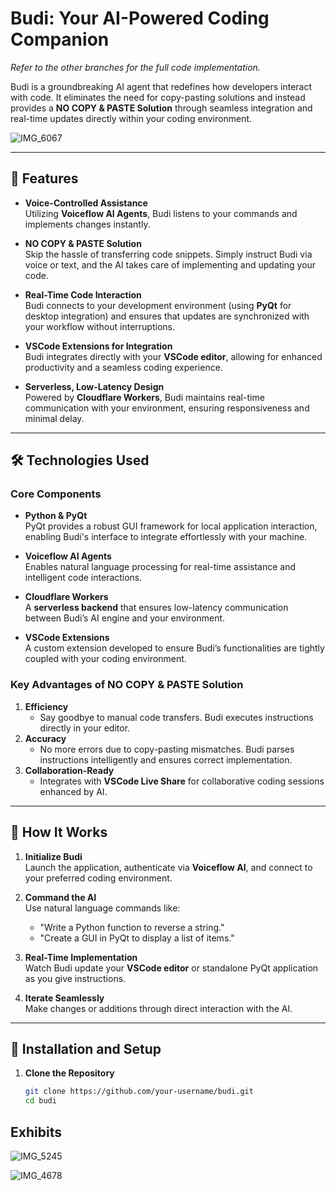 # Budi: Your AI-Powered Coding Companion  
_Refer to the other branches for the full code implementation._

Budi is a groundbreaking AI agent that redefines how developers interact with code. It eliminates the need for copy-pasting solutions and instead provides a **NO COPY & PASTE Solution** through seamless integration and real-time updates directly within your coding environment.


![IMG_6067](https://github.com/user-attachments/assets/cce18f73-0786-40c6-944c-6f325372725e)

---

## 🚀 Features

- **Voice-Controlled Assistance**  
  Utilizing **Voiceflow AI Agents**, Budi listens to your commands and implements changes instantly. 

- **NO COPY & PASTE Solution**  
  Skip the hassle of transferring code snippets. Simply instruct Budi via voice or text, and the AI takes care of implementing and updating your code. 

- **Real-Time Code Interaction**  
  Budi connects to your development environment (using **PyQt** for desktop integration) and ensures that updates are synchronized with your workflow without interruptions.

- **VSCode Extensions for Integration**  
  Budi integrates directly with your **VSCode editor**, allowing for enhanced productivity and a seamless coding experience.

- **Serverless, Low-Latency Design**  
  Powered by **Cloudflare Workers**, Budi maintains real-time communication with your environment, ensuring responsiveness and minimal delay.

---

## 🛠️ Technologies Used  

### Core Components
- **Python & PyQt**  
  PyQt provides a robust GUI framework for local application interaction, enabling Budi's interface to integrate effortlessly with your machine.

- **Voiceflow AI Agents**  
  Enables natural language processing for real-time assistance and intelligent code interactions.

- **Cloudflare Workers**  
  A **serverless backend** that ensures low-latency communication between Budi’s AI engine and your environment.

- **VSCode Extensions**  
  A custom extension developed to ensure Budi’s functionalities are tightly coupled with your coding environment.

### Key Advantages of NO COPY & PASTE Solution
1. **Efficiency**  
   - Say goodbye to manual code transfers. Budi executes instructions directly in your editor.  
2. **Accuracy**  
   - No more errors due to copy-pasting mismatches. Budi parses instructions intelligently and ensures correct implementation.  
3. **Collaboration-Ready**  
   - Integrates with **VSCode Live Share** for collaborative coding sessions enhanced by AI.  

---

## 🌟 How It Works

1. **Initialize Budi**  
   Launch the application, authenticate via **Voiceflow AI**, and connect to your preferred coding environment.

2. **Command the AI**  
   Use natural language commands like:
   - "Write a Python function to reverse a string."
   - "Create a GUI in PyQt to display a list of items."

3. **Real-Time Implementation**  
   Watch Budi update your **VSCode editor** or standalone PyQt application as you give instructions.  

4. **Iterate Seamlessly**  
   Make changes or additions through direct interaction with the AI.

---

## 🔧 Installation and Setup  

1. **Clone the Repository**
   ```bash
   git clone https://github.com/your-username/budi.git
   cd budi

## Exhibits



![IMG_5245](https://github.com/user-attachments/assets/1ce7c6b0-89f7-4183-9694-09580f956d32)

![IMG_4678](https://github.com/user-attachments/assets/d4b45b14-0491-4a55-a48f-1c42befc9b98)
